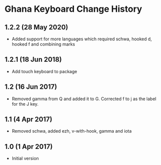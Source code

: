 Ghana Keyboard Change History
===============================

1.2.2 (28 May 2020)
-------------------
* Added support for more languages which required schwa, hooked d, hooked f and combining marks

1.2.1 (18 Jun 2018)
-------------------
* Add touch keyboard to package

1.2 (16 Jun 2017)
-----------------
* Removed gamma from Q and added it to G. Corrected f to j as the label for the J key.

1.1 (4 Apr 2017)
-----------------
* Removed schwa, added ezh, v-with-hook, gamma and iota

1.0 (1 Apr 2017)
-----------------
* Initial version